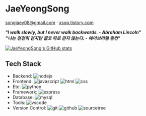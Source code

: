 # JaeYeongSong

[songjaey08@gmail.com](mailto:songjaey08@gmail.com) · [xsop.tistory.com](https://xsop.tistory.com/)

**_"I walk slowly, but I never walk backwards. - Abraham Lincoln"_**  
**_"나는 천천히 걷지만 결코 뒤로 걷지 않는다. - 에이브러햄 링컨"_**

[![JaeYeongSong's GitHub stats](https://github-readme-stats.vercel.app/api?username=JaeYeongSong)](https://github.com/anuraghazra/github-readme-stats)

## Tech Stack

-   Backend: ![nodejs](https://img.shields.io/badge/Node.js-80BD01?style=flat-square&logo=Node.js&logoColor=white)
-   Frontend: ![javascript](https://img.shields.io/badge/Javascript-F7DF1E?style=flat-square&logo=Javascript&logoColor=white) ![html](https://img.shields.io/badge/HTML-E34F26?style=flat-square&logo=html5&logoColor=white) ![css](https://img.shields.io/badge/CSS-1572B6?style=flat-square&logo=css3&logoColor=white)
-   Etc: ![python](https://img.shields.io/badge/Python-316B9A?style=flat-square&logo=python&logoColor=white)
-   Framework: ![express](https://img.shields.io/badge/Express-454545?style=flat-square&logo=express&logoColor=white)
-   Database: ![mysql](https://img.shields.io/badge/-MySQL-4479A1?style=flat-square&logo=mysql&logoColor=white)
-   Tools: ![vscode](https://img.shields.io/badge/-Visual%20Studio%20Code-007ACC?style=flat-square&logo=visualstudiocode&logoColor=white)
-   Version Control: ![git](https://img.shields.io/badge/-Git-F05032?style=flat-square&logo=github&logoColor=white) ![github](https://img.shields.io/badge/Github-24292E?style=flat-square&logo=github&logoColor=white) ![sourcetree](https://img.shields.io/badge/Sourcetree-0047B3?style=flat-square&logo=Sourcetree&logoColor=white)

